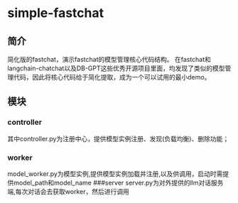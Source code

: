 # simple-fastchat
## 简介
简化版的fastchat，演示fastchat的模型管理核心代码结构。
在fastchat和langchain-chatchat以及DB-GPT这些优秀开源项目里面，均发现了类似的模型管理代码，因此将核心代码给于简化提取，成为一个可以试用的最小demo。
## 模块
### controller
其中controller.py为注册中心，提供模型实例注册、发现(负载均衡)、删除功能；
### worker
model_worker.py为模型实例,提供模型实例加载并注册,以及供调用，启动时需提供model_path和model_name
###server
server.py为对外提供的llm对话服务端,每次对话会去获取worker，然后进行调用
